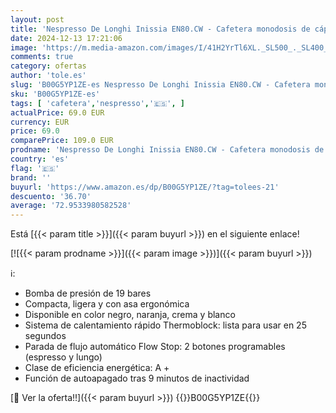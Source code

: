 ```yaml
---
layout: post
title: 'Nespresso De Longhi Inissia EN80.CW - Cafetera monodosis de cápsulas Nespresso  19 bares  apagado automático  color crema  Incluye pack de bienvenida con 7 cápsulas'
date: 2024-12-13 17:21:06
image: 'https://m.media-amazon.com/images/I/41H2YrTl6XL._SL500_._SL400_.jpg'
comments: true
category: ofertas
author: 'tole.es'
slug: 'B00G5YP1ZE-es Nespresso De Longhi Inissia EN80.CW - Cafetera monodosis...'
sku: 'B00G5YP1ZE-es'
tags: [ 'cafetera','nespresso','🇪🇸', ]
actualPrice: 69.0 EUR
currency: EUR
price: 69.0
comparePrice: 109.0 EUR
prodname: 'Nespresso De Longhi Inissia EN80.CW - Cafetera monodosis de cápsulas Nespresso  19 bares  apagado automático  color crema  Incluye pack de bienvenida con 7 cápsulas'
country: 'es'
flag: '🇪🇸'
brand: ''
buyurl: 'https://www.amazon.es/dp/B00G5YP1ZE/?tag=tolees-21'
descuento: '36.70'
average: '72.9533980582528'
---
```


Está [{{< param title >}}]({{< param buyurl >}}) en el siguiente enlace!

[![{{< param prodname >}}]({{< param image >}})]({{< param buyurl >}})

ℹ️:

- Bomba de presión de 19 bares
- Compacta, ligera y con asa ergonómica
- Disponible en color negro, naranja, crema y blanco
- Sistema de calentamiento rápido Thermoblock: lista para usar en 25 segundos
- Parada de flujo automático Flow Stop: 2 botones programables (espresso y lungo)
- Clase de eficiencia energética: A +
- Función de autoapagado tras 9 minutos de inactividad

[🛒 Ver la oferta!!]({{< param buyurl >}})
{{<world>}}B00G5YP1ZE{{</world>}}
